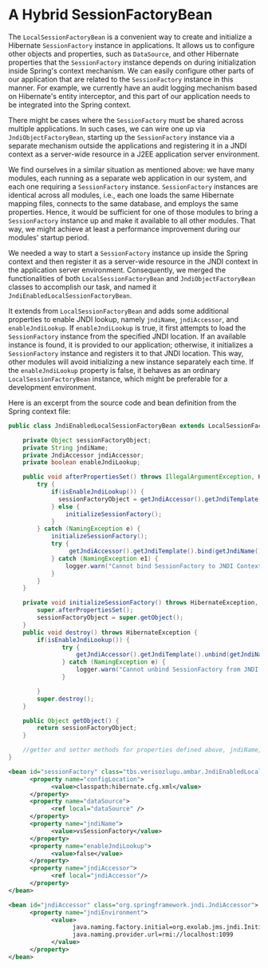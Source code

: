 # A Hybrid SessionFactoryBean
The `LocalSessionFactoryBean` is a convenient way to create and initialize a Hibernate `SessionFactory` instance in 
applications. It allows us to configure other objects and properties, such as `DataSource`, and other Hibernate properties 
that the `SessionFactory` instance depends on during initialization inside Spring's context mechanism. We can easily 
configure other parts of our application that are related to the `SessionFactory` instance in this manner. For example, 
we currently have an audit logging mechanism based on Hibernate's entity interceptor, and this part of our application 
needs to be integrated into the Spring context.

There might be cases where the `SessionFactory` must be shared across multiple applications. In such cases, we can wire 
one up via `JndiObjectFactoryBean`, starting up the `SessionFactory` instance via a separate mechanism outside the 
applications and registering it in a JNDI context as a server-wide resource in a J2EE application server environment.

We find ourselves in a similar situation as mentioned above: we have many modules, each running as a separate web 
application in our system, and each one requiring a `SessionFactory` instance. `SessionFactory` instances are identical 
across all modules, i.e., each one loads the same Hibernate mapping files, connects to the same database, and employs the 
same properties. Hence, it would be sufficient for one of those modules to bring a `SessionFactory` instance up and make 
it available to all other modules. That way, we might achieve at least a performance improvement during our modules' 
startup period.

We needed a way to start a `SessionFactory` instance up inside the Spring context and then register it as a server-wide 
resource in the JNDI context in the application server environment. Consequently, we merged the functionalities of both 
`LocalSessionFactoryBean` and `JndiObjectFactoryBean` classes to accomplish our task, and named it 
`JndiEnabledLocalSessionFactoryBean`.

It extends from `LocalSessionFactoryBean` and adds some additional properties to enable JNDI lookup, namely `jndiName`, 
`jndiAccessor`, and `enableJndiLookup`. If `enableJndiLookup` is true, it first attempts to load the `SessionFactory` 
instance from the specified JNDI location. If an available instance is found, it is provided to our application; otherwise, 
it initializes a `SessionFactory` instance and registers it to that JNDI location. This way, other modules will avoid 
initializing a new instance separately each time. If the `enableJndiLookup` property is false, it behaves as an ordinary 
`LocalSessionFactoryBean` instance, which might be preferable for a development environment.

Here is an excerpt from the source code and bean definition from the Spring context file:

```java
public class JndiEnabledLocalSessionFactoryBean extends LocalSessionFactoryBean {

    private Object sessionFactoryObject;
    private String jndiName;
    private JndiAccessor jndiAccessor;
    private boolean enableJndiLookup;

    public void afterPropertiesSet() throws IllegalArgumentException, HibernateException, IOException {
        try {
            if(isEnableJndiLookup()) {
              sessionFactoryObject = getJndiAccessor().getJndiTemplate().lookup(getJndiName());
            } else {
                initializeSessionFactory();
            }
        } catch (NamingException e) {
            initializeSessionFactory();
            try {
                 getJndiAccessor().getJndiTemplate().bind(getJndiName(),super.getObject());
            } catch (NamingException e1) {
                logger.warn("Cannot bind SessionFactory to JNDI Context",e1);
            }
        }
    }

    private void initializeSessionFactory() throws HibernateException, IOException {
        super.afterPropertiesSet();
        sessionFactoryObject = super.getObject();
    }
    public void destroy() throws HibernateException {
        if(isEnableJndiLookup()) {
               try {
                   getJndiAccessor().getJndiTemplate().unbind(getJndiName());
               } catch (NamingException e) {
                   logger.warn("Cannot unbind SessionFactory from JNDI Context",e);
               }

        }
        super.destroy();
    }

    public Object getObject() {
        return sessionFactoryObject;
    }

    //getter and setter methods for properties defined above, jndiName, jndiAccessor, enableJndiLookup
}
```

```xml
<bean id="sessionFactory" class="tbs.verisozlugu.ambar.JndiEnabledLocalSessionFactoryBean">
      <property name="configLocation">
            <value>classpath:hibernate.cfg.xml</value>
      </property>
      <property name="dataSource">
            <ref local="dataSource" />
      </property>
      <property name="jndiName">
            <value>vsSessionFactory</value>
      </property>
      <property name="enableJndiLookup">
            <value>false</value>
      </property>
      <property name="jndiAccessor">
            <ref local="jndiAccessor"/>
      </property>
</bean>

<bean id="jndiAccessor" class="org.springframework.jndi.JndiAccessor">
      <property name="jndiEnvironment">
            <value>
                  java.naming.factory.initial=org.exolab.jms.jndi.InitialContextFactory
                  java.naming.provider.url=rmi://localhost:1099
            </value>
      </property>
</bean>
```